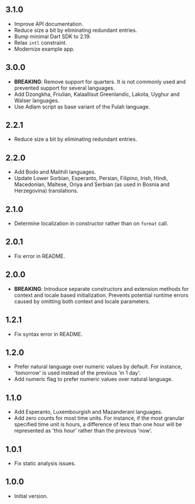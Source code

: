 ## 3.1.0

* Improve API documentation.
* Reduce size a bit by eliminating redundant entries.
* Bump minimal Dart SDK to 2.19.
* Relax `intl` constraint.
* Modernize example app.

## 3.0.0

* **BREAKING**: Remove support for quarters. It is not commonly used and prevented support for several languages.
* Add Dzongkha, Friulian, Kalaallisut Greenlandic, Lakota, Uyghur and Walser languages.
* Use Adlam script as base variant of the Fulah language.

## 2.2.1

* Reduce size a bit by eliminating redundant entries.

## 2.2.0

* Add Bodo and Maithili languages.
* Update Lower Sorbian, Esperanto, Persian, Filipino, Irish, Hindi, Macedonian, Maltese, Oriya and Serbian (as used in Bosnia and Herzegovina) translations.

## 2.1.0

* Determine localization in constructor rather than on `format` call.

## 2.0.1

* Fix error in README.

## 2.0.0

* **BREAKING**: Introduce separate constructors and extension methods for context and locale based initialization. Prevents potential runtime errors caused by omitting both context and locale parameters.

## 1.2.1

* Fix syntax error in README.

## 1.2.0

* Prefer natural language over numeric values by default. For instance, 'tomorrow' is used instead of the previous 'in 1 day'.
* Add numeric flag to prefer numeric values over natural language.

## 1.1.0

* Add Esperanto, Luxembourgish and Mazanderani languages.
* Add zero counts for most time units. For instance, if the most granular specified time unit is hours, a difference of less than one hour will be represented as 'this hour' rather than the previous 'now'.

## 1.0.1

* Fix static analysis issues.

## 1.0.0

* Initial version.
